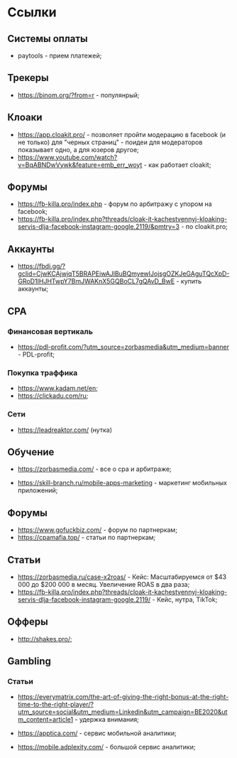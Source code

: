 # Ссылки

## Системы оплаты

- paytools - прием платежей;

## Трекеры

- https://binom.org/?from=r - популянрый;

## Клоаки

- https://app.cloakit.pro/ - позволяет пройти модерацию в facebook (и не только) для "черных страниц" - поидеи для модераторов показывает одно, а для юзеров другое;
- https://www.youtube.com/watch?v=BqABNDwVywk&feature=emb_err_woyt - как работает cloakit;

## Форумы

- https://fb-killa.pro/index.php - форум по арбитражу с упором на facebook;
- https://fb-killa.pro/index.php?threads/cloak-it-kachestvennyj-kloaking-servis-dlja-facebook-instagram-google.2119/&pmtry=3 - по cloakit.pro;

## Аккаунты

- https://fbdi.gg/?gclid=CjwKCAjwjqT5BRAPEiwAJlBuBQmyewIJojsgOZKJeGAguTQcXpD-GRoD1IHJHTwpY7BmJWAKnX5GQBoCL7gQAvD_BwE - купить аккаунты;

## CPA

### Финансовая вертикаль

- https://pdl-profit.com/?utm_source=zorbasmedia&utm_medium=banner - PDL-profit;

### Покупка траффика

- https://www.kadam.net/en;
- https://clickadu.com/ru;

### Сети

- https://leadreaktor.com/ (нутка)

## Обучение

- https://zorbasmedia.com/ - все о cpa и арбитраже;

- https://skill-branch.ru/mobile-apps-marketing - маркетинг мобильных приложений;

## Форумы

- https://www.gofuckbiz.com/ - форум по партнеркам;
- https://cpamafia.top/ - статьи по партнеркам;

## Статьи

- https://zorbasmedia.ru/case-x2roas/ - Кейс: Масштабируемся от $43 000 до $200 000 в месяц. Увеличение ROAS в два раза;
- https://fb-killa.pro/index.php?threads/cloak-it-kachestvennyj-kloaking-servis-dlja-facebook-instagram-google.2119/ - Кейс, нутра, TikTok;

## Офферы

- http://shakes.pro/;

## Gambling

### Статьи

- https://everymatrix.com/the-art-of-giving-the-right-bonus-at-the-right-time-to-the-right-player/?utm_source=social&utm_medium=Linkedin&utm_campaign=BE2020&utm_content=article1 - удержка внимания;

- https://apptica.com/ - сервис мобильной аналитики;
- https://mobile.adplexity.com/ - большой сервис аналитики;


